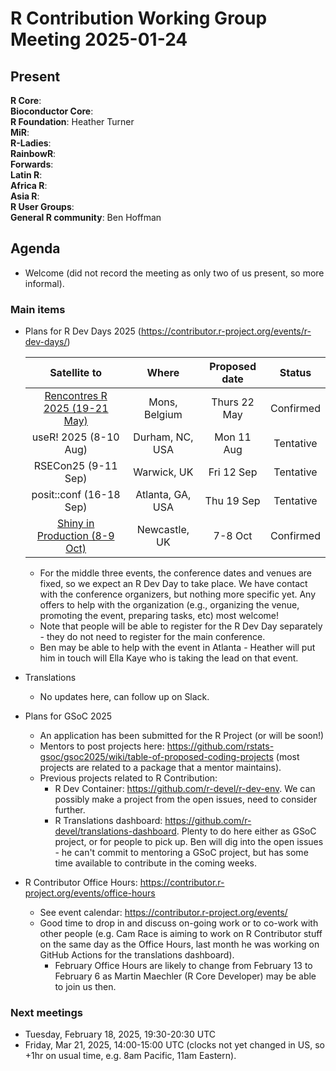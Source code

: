# R Contribution Working Group Meeting 2025-01-24

## Present

**R Core**:    
**Bioconductor Core**:   
**R Foundation**: Heather Turner   
**MiR**:   
**R-Ladies**:   
**RainbowR**:   
**Forwards**:   
**Latin R**:   
**Africa R**:   
**Asia R**:   
**R User Groups**:   
**General R community**: Ben Hoffman

## Agenda

- Welcome (did not record the meeting as only two of us present, so more informal).

### Main items

- Plans for R Dev Days 2025 (https://contributor.r-project.org/events/r-dev-days/) 
 
    |          Satellite to         |       Where      | Proposed date |   Status  |
    |:-----------------------------:|:----------------:|:-------------:|:---------:|
    | [Rencontres R 2025 (19-21 May)](https://pretix.eu/r-contributors/r-dev-day-rr2025/)  | Mons, Belgium    | Thurs 22 May  | Confirmed |
    | useR! 2025 (8-10 Aug)         | Durham, NC, USA  | Mon 11 Aug    | Tentative |
    | RSECon25 (9-11 Sep)           | Warwick, UK      | Fri 12 Sep    | Tentative |
    | posit::conf (16-18 Sep)       | Atlanta, GA, USA | Thu 19 Sep    | Tentative |
    | [Shiny in Production (8-9 Oct)](https://pretix.eu/r-contributors/r-dev-day-sip-2025/) | Newcastle, UK    | 7-8 Oct       | Confirmed |
    
    - For the middle three events, the conference dates and venues are fixed, so we expect an R Dev Day to take place. We have contact with the conference organizers, but nothing more specific yet. 
Any offers to help with the organization (e.g., organizing the venue, promoting the event, preparing tasks, etc) most welcome!
    - Note that people will be able to register for the R Dev Day separately - they do not need to register for the main conference.
    - Ben may be able to help with the event in Atlanta - Heather will put him in touch will Ella Kaye who is taking the lead on that event.

- Translations
    - No updates here, can follow up on Slack.

- Plans for GSoC 2025
    - An application has been submitted for the R Project (or will be soon!)
    - Mentors to post projects here: https://github.com/rstats-gsoc/gsoc2025/wiki/table-of-proposed-coding-projects (most projects are related to a package that a mentor maintains).
    - Previous projects related to R Contribution:
        - R Dev Container: https://github.com/r-devel/r-dev-env. We can possibly make a project from the open issues, need to consider further.
        - R Translations dashboard: https://github.com/r-devel/translations-dashboard. Plenty to do here either as GSoC project, or for people to pick up. 
          Ben will dig into the open issues - he can't commit to mentoring a GSoC project, but has some time available to contribute in the coming weeks.

- R Contributor Office Hours: https://contributor.r-project.org/events/office-hours
    - See event calendar: https://contributor.r-project.org/events/
    - Good time to drop in and discuss on-going work or to co-work with other people (e.g. Cam Race is aiming to work on R Contributor stuff on the same day as the Office Hours, last month he was working on GitHub Actions for the translations dashboard).
        - February Office Hours are likely to change from February 13 to February 6 as Martin Maechler (R Core Developer) may be able to join us then.

### Next meetings

- Tuesday, February 18, 2025, 19:30-20:30 UTC
- Friday,  Mar 21, 2025, 14:00-15:00 UTC (clocks not yet changed in US, so +1hr on usual time, e.g. 8am Pacific, 11am Eastern).

